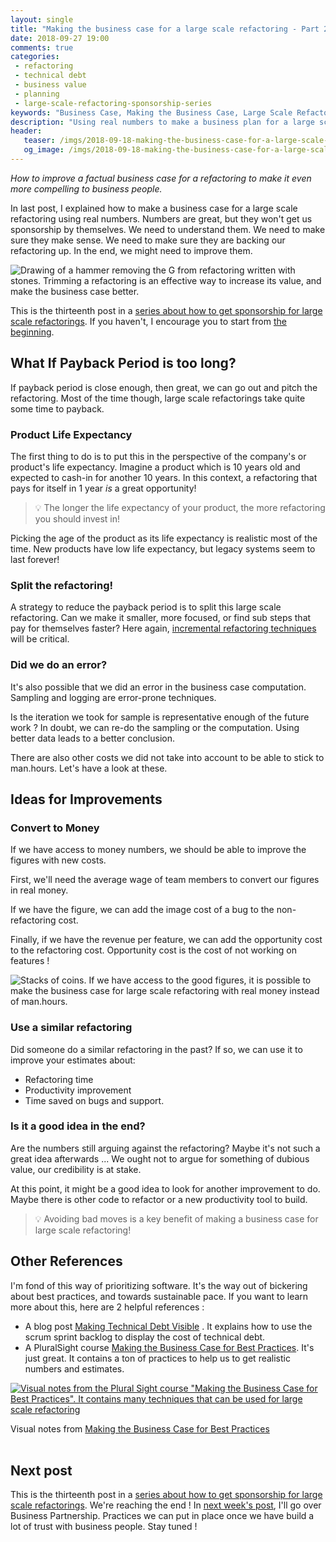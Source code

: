 ```yaml
---
layout: single
title: "Making the business case for a large scale refactoring - Part 2"
date: 2018-09-27 19:00
comments: true
categories: 
 - refactoring
 - technical debt
 - business value
 - planning
 - large-scale-refactoring-sponsorship-series
keywords: "Business Case, Making the Business Case, Large Scale Refactoring, refactoring large software projects, refactoring large software systems, refactoring large code base, refactoring in large software projects"
description: "Using real numbers to make a business plan for a large scale refactoring is only the first step. Here are techniques to make the business plan more compelling. Not only will they improve the numbers, but some also increase the value of the refactoring!"
header:
   teaser: /imgs/2018-09-18-making-the-business-case-for-a-large-scale-refactoring-part-2/refactoring-trim-teaser.jpeg
   og_image: /imgs/2018-09-18-making-the-business-case-for-a-large-scale-refactoring-part-2/refactoring-trim-og.jpeg
---
```

_How to improve a factual business case for a refactoring to make it even more compelling to business people._ 

In last post, I explained how to make a business case for a large scale refactoring using real numbers. Numbers are great, but they won't get us sponsorship by themselves. We need to understand them. We need to make sure they make sense. We need to make sure they are backing our refactoring up. In the end, we might need to improve them.

![Drawing of a hammer removing the G from refactoring written with stones. Trimming a refactoring is an effective way to increase its value, and make the business case better.]({{site.url}}{{site.baseurl}}/imgs/2018-09-18-making-the-business-case-for-a-large-scale-refactoring-part-2/refactoring-trim-teaser.jpeg)

This is the thirteenth post in a [series about how to get sponsorship for large scale refactorings]({{site.baseurl}}/categories/#large-scale-refactoring-sponsorship-series). If you haven't, I encourage you to start from [the beginning](/how-to-convince-your-business-to-sponsor-a-large-scale-refactoring/).

## What If Payback Period is too long?

If payback period is close enough, then great, we can go out and pitch the refactoring. Most of the time though, large scale refactorings take quite some time to payback.

### Product Life Expectancy

The first thing to do is to put this in the perspective of the company's or product's life expectancy. Imagine a product which is 10 years old and expected to cash-in for another 10 years. In this context, a refactoring that pays for itself in 1 year _is_ a great opportunity!

> 💡 The longer the life expectancy of your product, the more refactoring you should invest in!

Picking the age of the product as its life expectancy is realistic most of the time. New products have low life expectancy, but legacy systems seem to last forever!

### Split the refactoring!

A strategy to reduce the payback period is to split this large scale refactoring. Can we make it smaller, more focused, or find sub steps that pay for themselves faster? Here again, [incremental refactoring techniques]({{site.baseurl}}/categories/#incremental-software-development) will be critical.

### Did we do an error?

It's also possible that we did an error in the business case computation. Sampling and logging are error-prone techniques.

Is the iteration we took for sample is representative enough of the future work ? In doubt, we can re-do the sampling or the computation. Using better data leads to a better conclusion.

There are also other costs we did not take into account to be able to stick to man.hours. Let's have a look at these.

## Ideas for Improvements

### Convert to Money

If we have access to money numbers, we should be able to improve the figures with new costs.

First, we'll need the average wage of team members to convert our figures in real money.

If we have the figure, we can add the image cost of a bug to the non-refactoring cost.

Finally, if we have the revenue per feature, we can add the opportunity cost to the refactoring cost. Opportunity cost is the cost of not working on features !

![Stacks of coins. If we have access to the good figures, it is possible to make the business case for large scale refactoring with real money instead of man.hours.]({{site.url}}{{site.baseurl}}/imgs/2018-09-18-making-the-business-case-for-a-large-scale-refactoring-part-2/money.jpg)

### Use a similar refactoring

Did someone do a similar refactoring in the past? If so, we can use it to improve your estimates about:

*   Refactoring time
*   Productivity improvement
*   Time saved on bugs and support.

### Is it a good idea in the end?

Are the numbers still arguing against the refactoring? Maybe it's not such a great idea afterwards ... We ought not to argue for something of dubious value, our credibility is at stake.

At this point, it might be a good idea to look for another improvement to do. Maybe there is other code to refactor or a new productivity tool to build.

> 💡 Avoiding bad moves is a key benefit of making a business case for large scale refactoring!

## Other References

I'm fond of this way of prioritizing software. It's the way out of bickering about best practices, and towards sustainable pace. If you want to learn more about this, here are 2 helpful references :

*   A blog post [Making Technical Debt Visible](https://www.scrum.org/resources/blog/making-tech-debt-visible) . It explains how to use the scrum sprint backlog to display the cost of technical debt.
*   A PluralSight course [Making the Business Case for Best Practices](https://www.pluralsight.com/courses/making-business-case-for-best-practices). It's just great. It contains a ton of practices to help us to get realistic numbers and estimates.

[![Visual notes from the Plural Sight course "Making the Business Case for Best Practices". It contains many techniques that can be used for large scale refactoring]({{site.url}}{{site.baseurl}}/imgs/2018-09-18-making-the-business-case-for-a-large-scale-refactoring-part-2/making-the-business-case-small.jpg)]({{site.url}}/imgs/2018-09-18-making-the-business-case-for-a-large-scale-refactoring-part-2/making-the-business-case.jpg)<div class="image-credits">Visual notes from <a href="https://www.pluralsight.com/courses/making-business-case-for-best-practices">Making the Business Case for Best Practices</a></div><br>

## Next post

This is the thirteenth post in a [series about how to get sponsorship for large scale refactorings]({{site.baseurl}}/categories/#large-scale-refactoring-sponsorship-series). We're reaching the end ! In [next week's post](http://eepurl.com/dxKE95), I'll go over Business Partnership. Practices we can put in place once we have build a lot of trust with business people. Stay tuned !
